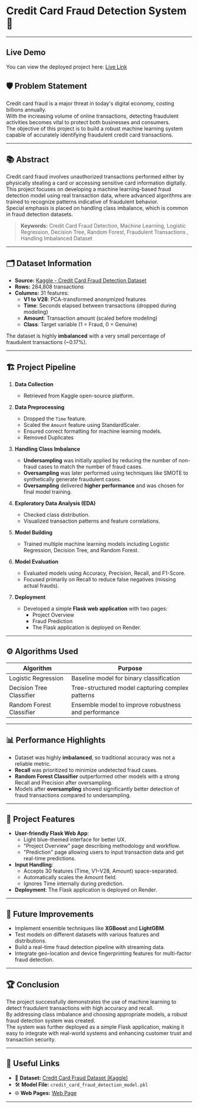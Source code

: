 # Credit Card Fraud Detection System 🚀

---

## Live Demo

You can view the deployed project here: [Live Link](https://credit-card-fraud-detection-system-frgp.onrender.com)


## 🛡️ Problem Statement

Credit card fraud is a major threat in today's digital economy, costing billions annually.  
With the increasing volume of online transactions, detecting fraudulent activities becomes vital to protect both businesses and consumers.  
The objective of this project is to build a robust machine learning system capable of accurately identifying fraudulent credit card transactions.

---

## 📚 Abstract

Credit card fraud involves unauthorized transactions performed either by physically stealing a card or accessing sensitive card information digitally.  
This project focuses on developing a machine learning-based fraud detection model using real transaction data, where advanced algorithms are trained to recognize patterns indicative of fraudulent behavior.  
Special emphasis is placed on handling class imbalance, which is common in fraud detection datasets.

> **Keywords:** Credit Card Fraud Detection, Machine Learning, Logistic Regression, Decision Tree, Random Forest, Fraudulent Transactions , Handling Imbalanced Dataset

---

## 🗂️ Dataset Information

- **Source:** [Kaggle - Credit Card Fraud Detection Dataset](https://www.kaggle.com/datasets/mlg-ulb/creditcardfraud?resource=download&select=creditcard.csv)
- **Rows:** 284,808 transactions
- **Columns:** 31 features:
  - **V1 to V28**: PCA-transformed anonymized features
  - **Time**: Seconds elapsed between transactions (dropped during modeling)
  - **Amount**: Transaction amount (scaled before modeling)
  - **Class**: Target variable (1 = Fraud, 0 = Genuine)

The dataset is highly **imbalanced** with a very small percentage of fraudulent transactions (~0.17%).

---

## 🏗️ Project Pipeline

1. **Data Collection**
   - Retrieved from Kaggle open-source platform.
   
2. **Data Preprocessing**
   - Dropped the `Time` feature.
   - Scaled the `Amount` feature using StandardScaler.
   - Ensured correct formatting for machine learning models.
   - Removed Duplicates
   
3. **Handling Class Imbalance**
   - **Undersampling** was initially applied by reducing the number of non-fraud cases to match the number of fraud cases.
   - **Oversampling** was later performed using techniques like SMOTE to synthetically generate fraudulent cases.
   - **Oversampling** delivered **higher performance** and was chosen for final model training.

4. **Exploratory Data Analysis (EDA)**
   - Checked class distribution.
   - Visualized transaction patterns and feature correlations.

5. **Model Building**
   - Trained multiple machine learning models including Logistic Regression, Decision Tree, and Random Forest.

6. **Model Evaluation**
   - Evaluated models using Accuracy, Precision, Recall, and F1-Score.
   - Focused primarily on Recall to reduce false negatives (missing actual frauds).

7. **Deployment**
   - Developed a simple **Flask web application** with two pages:
     - Project Overview
     - Fraud Prediction
     - The Flask application is deployed on Render.

---

## ⚙️ Algorithms Used

| Algorithm                 | Purpose                                         |
|----------------------------|--------------------------------------------------|
| Logistic Regression        | Baseline model for binary classification        |
| Decision Tree Classifier   | Tree-structured model capturing complex patterns |
| Random Forest Classifier   | Ensemble model to improve robustness and performance |

---

## 📊 Performance Highlights

- Dataset was highly **imbalanced**, so traditional accuracy was not a reliable metric.
- **Recall** was prioritized to minimize undetected fraud cases.
- **Random Forest Classifier** outperformed other models with a strong Recall and Precision after oversampling.
- Models after **oversampling** showed significantly better detection of fraud transactions compared to undersampling.

---

## 🌟 Project Features

- **User-friendly Flask Web App**:
  - Light blue-themed interface for better UX.
  - "Project Overview" page describing methodology and workflow.
  - "Prediction" page allowing users to input transaction data and get real-time predictions.
- **Input Handling**:
  - Accepts 30 features (Time, V1–V28, Amount) space-separated.
  - Automatically scales the Amount field.
  - Ignores Time internally during prediction.
- **Deployment**: The Flask application is deployed on Render.

---

## 🔮 Future Improvements

- Implement ensemble techniques like **XGBoost** and **LightGBM**.
- Test models on different datasets with various features and distributions.
- Build a real-time fraud detection pipeline with streaming data.
- Integrate geo-location and device fingerprinting features for multi-factor fraud detection.

---

## 🏆 Conclusion

The project successfully demonstrates the use of machine learning to detect fraudulent transactions with high accuracy and recall.  
By addressing class imbalance and choosing appropriate models, a robust fraud detection system was created.  
The system was further deployed as a simple Flask application, making it easy to integrate with real-world systems and enhancing customer trust and transaction security.

---

## 🔗 Useful Links

- 📁 **Dataset:** [Credit Card Fraud Dataset (Kaggle)](https://www.kaggle.com/datasets/mlg-ulb/creditcardfraud)
- 🛠 **Model File:** `credit_card_fraud_detection_model.pkl`
- 🌐 **Web Pages:** [Web Page](https://credit-card-fraud-detection-system-frgp.onrender.com)

---
